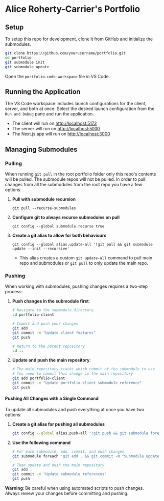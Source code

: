 # Alice Roherty-Carrier's Portfolio

## Setup

To setup this repo for development, clone it from GitHub and initialize the submodules.

```bash
git clone https://github.com/yourusername/portfolio.git
cd portfolio
git submodule init
git submodule update
```

Open the `portfolio.code-workspace` file in VS Code.

## Running the Application

The VS Code workspace includes launch configurations for the client, server, and both at once. Select the desired launch configuration from the `Run and Debug` pane and run the application.

- The client will run on <http://localhost:5173>
- The server will run on <http://localhost:5000>
- The Next.js app will run on <http://localhost:3000>

## Managing Submodules

### Pulling

When running `git pull` in the root portfolio folder only this repo's contents will be pulled. The submodule repos will not be pulled. In order to pull changes from all the submodules from the root repo you have a few options.

1. **Pull with submodule recursion**

   `git pull --recurse-submodules`
2. **Configure git to always recurse submodules on pull**

   `git config --global submodule.recurse true`
3. **Create a git alias to allow for both behaviours**

   `git config --global alias.update-all '!git pull && git submodule update --init --recursive'`
    - This alias creates a custom `git update-all` command to pull main repo and submodules or `git pull` to only update the main repo.

### Pushing

When working with submodules, pushing changes requires a two-step process:

1. **Push changes in the submodule first**:

   ```bash
   # Navigate to the submodule directory
   cd portfolio-client

   # Commit and push your changes
   git add .
   git commit -m "Update client features"
   git push

   # Return to the parent repository
   cd ..
   ```

2. **Update and push the main repository**:

   ```bash
   # The main repository tracks which commit of the submodule to use
   # You need to commit this change in the main repository
   git add portfolio-client
   git commit -m "Update portfolio-client submodule reference"
   git push
   ```

#### Pushing All Changes with a Single Command

To update all submodules and push everything at once you have two options:

1. **Create a git alias for pushing all submodules**

    ```bash
    git config --global alias.push-all '!git push && git submodule foreach "git push"'
    ```

2. **Use the following command**

    ```bash
    # For each submodule, add, commit, and push changes
    git submodule foreach 'git add . && git commit -m "Submodule updates" && git push || true'

    # Then update and push the main repository
    git add .
    git commit -m "Update submodule references"
    git push
    ```

**Warning**: Be careful when using automated scripts to push changes. Always review your changes before committing and pushing.
